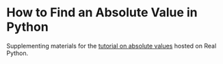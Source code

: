 # How to Find an Absolute Value in Python

Supplementing materials for the [tutorial on absolute values](https://realpython.com/python-absolute-value/) hosted on Real Python.
